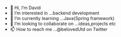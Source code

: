 - 👋 Hi, I’m David
- 👀 I’m interested in ...backend development
- 🌱 I’m currently learning ...Java(Spring framework)
- 💞️ I’m looking to collaborate on ...ideas,projects etc
- 📫 How to reach me ...@belovedUtd on Twitter

<!---
Just-David17/Just-David17 is a ✨ special ✨ repository because its `README.md` (this file) appears on your GitHub profile.
You can click the Preview link to take a look at your changes.
--->
